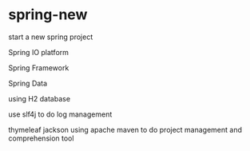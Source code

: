 # spring-new
start a new spring project

Spring IO platform

Spring Framework

Spring Data

using H2 database

use slf4j to do log management 

thymeleaf
jackson
using apache maven to do project management and comprehension tool
